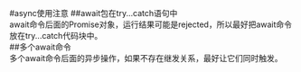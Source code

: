 #async使用注意
##await包在try...catch语句中  
await命令后面的Promise对象，运行结果可能是rejected，所以最好把await命令放在try...catch代码块中。  
##多个await命令  
多个await命令后面的异步操作，如果不存在继发关系，最好让它们同时触发。